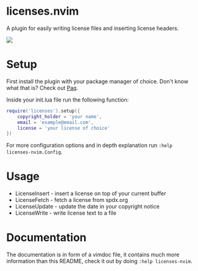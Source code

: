# licenses.nvim

A plugin for easily writing license files and inserting license headers.

<a href="https://asciinema.org/a/587586" target="_blank"><img src="https://asciinema.org/a/587586.svg" /></a>

# Setup

First install the plugin with your package manager of choice. Don't know what
that is? Check out [Paq](https://github.com/savq/paq-nvim).

Inside your init.lua file run the following function:

```lua
require('licenses').setup({
    copyright_holder = 'your name',
    email = 'example@email.com',
    license = 'your license of choice'
})
```

For more configuration options and in depth explanation run
`:help licenses-nvim.Config`.

# Usage

-   LicenseInsert - insert a license on top of your current buffer
-   LicenseFetch - fetch a license from spdx.org
-   LicenseUpdate - update the date in your copyright notice
-   LicenseWrite - write license text to a file

# Documentation

The documentation is in form of a vimdoc file, it contains much more
information than this README, check it out by doing `:help licenses-nvim`.
